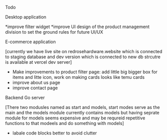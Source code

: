 Todo

Desktop application 

*improve filter widget
*improve UI design of the product management division to set the ground rules for future UI/UX


E-commerce application

[currently we have live site on redrosehardware.website which is connected to staging database and dev version which is connected to new db strcutre is available at vercel dev server]

* Make improvements to product filter page: add little big bigger box for items and litte icon, work on making cards looks like temu cards
* improve about us page
* improve contact page


Backend Go server

[There two modusles named as start and models, start modes serve as the main and the models module currently contains models but having seprate module for models seems expensive and may be requreid repetitive functions to that modeels and do something with models]

* labale code blocks better to avoid clutter

